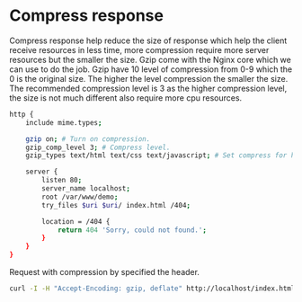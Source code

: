 # Compress response

Compress response help reduce the size of response which help the client receive resources in less time, more compression require more server resources but the smaller the size. Gzip come with the Nginx core which we can use to do the job. Gzip have 10 level of compression from 0-9 which the 0 is the original size. The higher the level compression the smaller the size.
The recommended compression level is 3 as the higher compression level, the size is not much different also require more cpu resources.

```bash
http {
    include mime.types;

    gzip on; # Turn on compression.
    gzip_comp_level 3; # Compress level.
    gzip_types text/html text/css text/javascript; # Set compress for html, css, js.

    server {
        listen 80;
        server_name localhost;
        root /var/www/demo;
        try_files $uri $uri/ index.html /404;

        location = /404 {
            return 404 'Sorry, could not found.';
        }
    }
}
```

Request with compression by specified the header.

```bash
curl -I -H "Accept-Encoding: gzip, deflate" http://localhost/index.html
```
